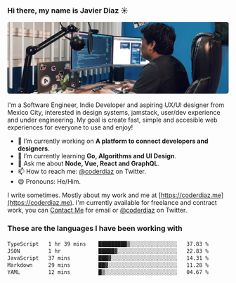### Hi there, my name is Javier Diaz ☀️
![My Setup](./cover.png)

I'm a Software Engineer, Indie Developer and aspiring UX/UI designer from Mexico City, interested in design systems, jamstack, user/dev experience and under engineering. My goal is create fast, simple and accesible web experiences for everyone to use and enjoy!

<!--
**coderdiaz/coderdiaz** is a ✨ _special_ ✨ repository because its `README.md` (this file) appears on your GitHub profile.

Here are some ideas to get you started:

- 🔭 I’m currently working on ...
- 🌱 I’m currently learning ...
- 👯 I’m looking to collaborate on ...
- 🤔 I’m looking for help with ...
- 💬 Ask me about ...
- 📫 How to reach me: ...
- 😄 Pronouns: ...
- ⚡ Fun fact: ...
-->

- 🔭 I’m currently working on **A platform to connect developers and designers**.
- 🌱 I’m currently learning **Go, Algorithms and UI Design**.
- 💬 Ask me about **Node, Vue, React and GraphQL**.
- 📫 How to reach me: [@coderdiaz](https://twitter.com/coderdiaz) on Twitter.
- 😄 Pronouns: He/Him.

I write sometimes. Mostly about my work and me at [https://coderdiaz.me](https://coderdiaz.me). I'm currently available for freelance and contract work, you can [Contact Me](mailto:hey@coderdiaz.me) for email or [@coderdiaz](https://twitter.com/coderdiaz) on Twitter.

### These are the languages I have been working with
<!--START_SECTION:waka-->
```text
TypeScript   1 hr 39 mins    █████████▒░░░░░░░░░░░░░░░   37.83 % 
JSON         1 hr            █████▓░░░░░░░░░░░░░░░░░░░   22.83 % 
JavaScript   37 mins         ███▓░░░░░░░░░░░░░░░░░░░░░   14.31 % 
Markdown     29 mins         ██▓░░░░░░░░░░░░░░░░░░░░░░   11.28 % 
YAML         12 mins         █▒░░░░░░░░░░░░░░░░░░░░░░░   04.67 % 
```
<!--END_SECTION:waka-->
